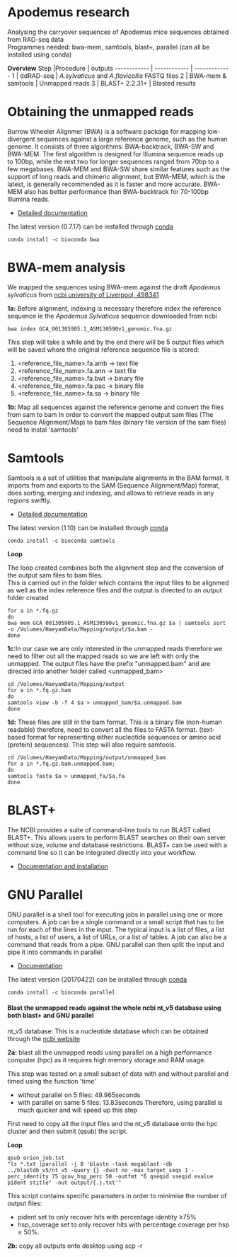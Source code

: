 # Apodemus research

Analysing the carryover sequences of Apodemus mice sequences obtained from RAD-seq data                                         
Programmes needed: bwa-mem, samtools, blast+, parallel (can all be installed using conda)

**Overview**
Step |Procedure | outputs
------------ | ------------ | -------------
1 | ddRAD-seq | *A.sylvaticus* and *A.flavicollis* FASTQ files
2 | BWA-mem & samtools | Unmapped reads 
3 | BLAST+ 2.2.31+  | Blasted results


# Obtaining the unmapped reads 

Burrow Wheeler Alignmer (BWA) is a software package for mapping low-divergent sequences against a large reference genome, such as the human genome. It consists of three algorithms: BWA-backtrack, BWA-SW and BWA-MEM. The first algorithm is designed for Illumina sequence reads up to 100bp, while the rest two for longer sequences ranged from 70bp to a few megabases. BWA-MEM and BWA-SW share similar features such as the support of long reads and chimeric alignment, but BWA-MEM, which is the latest, is generally recommended as it is faster and more accurate. BWA-MEM also has better performance than BWA-backtrack for 70-100bp Illumina reads.

- [Detailed documentation](http://bio-bwa.sourceforge.net/bwa.shtml)

The latest version (0.7.17) can be installed through [conda](https://anaconda.org/bioconda/bwa)
```
conda install -c bioconda bwa 
```

# BWA-mem analysis 

We mapped the sequences using BWA-mem against the draft *Apodemus sylvaticus* from [ncbi university of Liverpool, 498341](https://www.ncbi.nlm.nih.gov/assembly/GCA_001305905.1/)
                                                                                            
**1a:** Before alignment, indexing is necessary therefore index the reference sequence ie the *Apodemus Sylvaticus* sequence downloaded from ncbi
```
bwa index GCA_001305905.1_ASM130590v1_genomic.fna.gz
```
This step will take a while and by the end there will be 5 output files which will be saved where the original reference sequence file is stored: 
1. <reference_file_name>.fa.amb -> text file
2. <reference_file_name>.fa.ann -> text file
3. <reference_file_name>.fa.bwt -> binary file
4. <reference_file_name>.fa.pac -> binary file
5. <reference_file_name>.fa.sa -> binary file

**1b:** Map all sequences against the reference genome and convert the files from sam to bam
In order to convert the mapped output sam files (The Sequence Alignment/Map) to bam files (binary file version of the sam files) need to instal 'samtools'

# Samtools 

Samtools is a set of utilities that manipulate alignments in the BAM format. It imports from and exports to the SAM (Sequence Alignment/Map) format, does sorting, merging and indexing, and allows to retrieve reads in any regions swiftly.

- [Detailed documentation](http://www.htslib.org/doc/samtools.html)

The latest version (1.10) can be installed through [conda](https://anaconda.org/bioconda/samtools)
```
conda install -c bioconda samtools
```

**Loop**

The loop created combines both the alignment step and the conversion of the output sam files to bam files.   
This is carried out in the folder which contains the input files to be alignmed as well as the index reference files and the output is directed to an output folder created
```
for a in *.fq.gz
do
bwa mem GCA_001305905.1_ASM130590v1_genomic.fna.gz $a | samtools sort -o /Volumes/HaeyamData/Mapping/output/$a.bam -
done
```

**1c**:In our case we are only interested in the unmapped reads therefore we need to filter out all the mapped reads so we are left with only the unmapped. 
The output files have the prefix "unmapped.bam" and are directed into another folder called <unmapped_bam> 
```
cd /Volumes/HaeyamData/Mapping/output
for a in *.fq.gz.bam
do 
samtools view -b -f 4 $a > unmapped_bam/$a.unmapped.bam
done
```
**1d:** These files are still in the bam format. This is a binary file (non-human readable) therefore, need to convert all the files to FASTA format. (text-based format for representing either nucleotide sequences or amino acid (protein) sequences). This step will also require samtools. 
```
cd /Volumes/HaeyamData/Mapping/output/unmapped_bam
for a in *.fq.gz.bam.unmapped.bam;
do
samtools fasta $a > unmapped_fa/$a.fa
done
```
# BLAST+

The NCBI provides a suite of command-line tools to run BLAST called BLAST+. This allows users to perform BLAST searches on their own server without size, volume and database restrictions. BLAST+ can be used with a command line so it can be integrated directly into your workflow.

- [Documentation and installation](https://blast.ncbi.nlm.nih.gov/Blast.cgi?PAGE_TYPE=BlastDocs&DOC_TYPE=Download)

# GNU Parallel 

GNU parallel is a shell tool for executing jobs in parallel using one or more computers. A job can be a single command or a small script that has to be run for each of the lines in the input. The typical input is a list of files, a list of hosts, a list of users, a list of URLs, or a list of tables. A job can also be a command that reads from a pipe. GNU parallel can then split the input and pipe it into commands in parallel

- [Documentation](https://www.gnu.org/software/parallel/)

The latest version (20170422) can be installed through [conda](https://anaconda.org/bioconda/parallel)
```
conda install -c bioconda parallel 
```
#### Blast the unmapped reads against the whole ncbi nt_v5 database using both blast+ and GNU parallel

nt_v5 database: This is a nucleotide database which can be obtained through the [ncbi website](https://www.ncbi.nlm.nih.gov/books/NBK537770/)

**2a:** blast all the unmapped reads using parallel on a high performance computer (hpc) as it requires high memory storage and RAM usage. 

This step was tested on a small subset of data with and without parallel and timed using the function 'time'
- without parallel on 5 files: 49.965seconds
- with parallel on same 5 files: 13.83seconds 
Therefore, using parallel is much quicker and will speed up this step

First need to copy all the input files and the nt_v5 database onto the hpc cluster and then submit (qsub) the script.

**Loop**

```
qsub orion_job.txt 
"ls *.txt |parallel -j 8 'blastn -task megablast -db ../blastdb_v5/nt_v5 -query {} -dust no -max_target_seqs 1 -perc_identity 75 qcov_hsp_perc 50 -outfmt "6 qseqid sseqid evalue pident stitle" -out output/{.}.txt'"
```
This script contains specific paramaters in order to minimise the number of output files: 
- pident set to only recover hits with percentage identity ≥75% 
- hsp_coverage set to only recover hits with percentage coverage per hsp ≥ 50%. 

**2b:** copy all outputs onto desktop using scp -r

